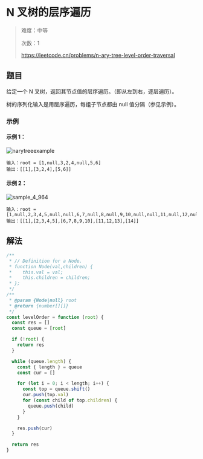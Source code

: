 # N 叉树的层序遍历

> 难度：中等
>
> 次数：1
>
> https://leetcode.cn/problems/n-ary-tree-level-order-traversal

## 题目

给定一个 N 叉树，返回其节点值的层序遍历。（即从左到右，逐层遍历）。

树的序列化输入是用层序遍历，每组子节点都由 null 值分隔（参见示例）。

### 示例

#### 示例 1：

![narytreeexample](https://assets.leetcode.com/uploads/2018/10/12/narytreeexample.png)

```
输入：root = [1,null,3,2,4,null,5,6]
输出：[[1],[3,2,4],[5,6]]
```

#### 示例 2：

![sample_4_964](https://assets.leetcode.com/uploads/2019/11/08/sample_4_964.png)

```
输入：root = [1,null,2,3,4,5,null,null,6,7,null,8,null,9,10,null,null,11,null,12,null,13,null,null,14]
输出：[[1],[2,3,4,5],[6,7,8,9,10],[11,12,13],[14]]
```

## 解法

```javascript
/**
 * // Definition for a Node.
 * function Node(val,children) {
 *    this.val = val;
 *    this.children = children;
 * };
 */
/**
 * @param {Node|null} root
 * @return {number[][]}
 */
const levelOrder = function (root) {
  const res = []
  const queue = [root]

  if (!root) {
    return res
  }

  while (queue.length) {
    const { length } = queue
    const cur = []

    for (let i = 0; i < length; i++) {
      const top = queue.shift()
      cur.push(top.val)
      for (const child of top.children) {
        queue.push(child)
      }
    }

    res.push(cur)
  }

  return res
}
```
